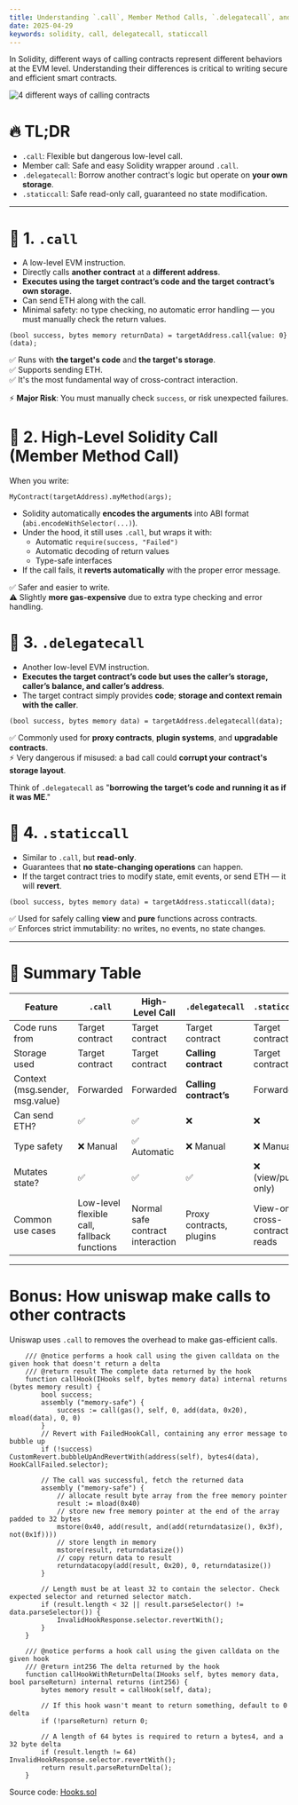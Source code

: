 ```yaml
---
title: Understanding `.call`, Member Method Calls, `.delegatecall`, and `.staticcall`
date: 2025-04-29
keywords: solidity, call, delegatecall, staticcall
---
```


In Solidity, different ways of calling contracts represent different behaviors at the EVM level. Understanding their differences is critical to writing secure and efficient smart contracts.

![4 different ways of calling contracts](/resources/solidity-calls/thumb.png)

# 🔥 TL;DR

- `.call`: Flexible but dangerous low-level call.
- Member call: Safe and easy Solidity wrapper around `.call`.
- `.delegatecall`: Borrow another contract's logic but operate on **your own storage**.
- `.staticcall`: Safe read-only call, guaranteed no state modification.

---

# 📜 1. `.call`

- A low-level EVM instruction.
- Directly calls **another contract** at a **different address**.
- **Executes using the target contract’s code and the target contract’s own storage**.
- Can send ETH along with the call.
- Minimal safety: no type checking, no automatic error handling — you must manually check the return values.

```solidity
(bool success, bytes memory returnData) = targetAddress.call{value: 0}(data);
```

✅ Runs with **the target's code** and **the target's storage**.  
✅ Supports sending ETH.  
✅ It's the most fundamental way of cross-contract interaction.

⚡ **Major Risk**: You must manually check `success`, or risk unexpected failures.

# 📜 2. High-Level Solidity Call (Member Method Call)

When you write:

```solidity
MyContract(targetAddress).myMethod(args);
```

- Solidity automatically **encodes the arguments** into ABI format (`abi.encodeWithSelector(...)`).
- Under the hood, it still uses `.call`, but wraps it with:
  - Automatic `require(success, "Failed")`
  - Automatic decoding of return values
  - Type-safe interfaces
- If the call fails, it **reverts automatically** with the proper error message.

✅ Safer and easier to write.  
⚠️ Slightly **more gas-expensive** due to extra type checking and error handling.

# 📜 3. `.delegatecall`

- Another low-level EVM instruction.
- **Executes the target contract’s code but uses the caller’s storage, caller’s balance, and caller’s address**.
- The target contract simply provides **code**; **storage and context remain with the caller**.

```solidity
(bool success, bytes memory data) = targetAddress.delegatecall(data);
```

✅ Commonly used for **proxy contracts**, **plugin systems**, and **upgradable contracts**.  
⚡ Very dangerous if misused: a bad call could **corrupt your contract's storage layout**.

Think of `.delegatecall` as "**borrowing the target’s code and running it as if it was ME**."

# 📜 4. `.staticcall`

- Similar to `.call`, but **read-only**.
- Guarantees that **no state-changing operations** can happen.
- If the target contract tries to modify state, emit events, or send ETH — it will **revert**.

```solidity
(bool success, bytes memory data) = targetAddress.staticcall(data);
```

✅ Used for safely calling **view** and **pure** functions across contracts.  
✅ Enforces strict immutability: no writes, no events, no state changes.

---

# 🧠 Summary Table

| Feature                         | `.call`                                     | High-Level Call                  | `.delegatecall`          | `.staticcall`                  |
| ------------------------------- | ------------------------------------------- | -------------------------------- | ------------------------ | ------------------------------ |
| Code runs from                  | Target contract                             | Target contract                  | Target contract          | Target contract                |
| Storage used                    | Target contract                             | Target contract                  | **Calling contract**     | Target contract                |
| Context (msg.sender, msg.value) | Forwarded                                   | Forwarded                        | **Calling contract’s**   | Forwarded                      |
| Can send ETH?                   | ✅                                          | ✅                               | ❌                       | ❌                             |
| Type safety                     | ❌ Manual                                   | ✅ Automatic                     | ❌ Manual                | ❌ Manual                      |
| Mutates state?                  | ✅                                          | ✅                               | ✅                       | ❌ (view/pure only)            |
| Common use cases                | Low-level flexible call, fallback functions | Normal safe contract interaction | Proxy contracts, plugins | View-only cross-contract reads |

---

# Bonus: How uniswap make calls to other contracts

Uniswap uses `.call` to removes the overhead to make gas-efficient calls.

```solidity
    /// @notice performs a hook call using the given calldata on the given hook that doesn't return a delta
    /// @return result The complete data returned by the hook
    function callHook(IHooks self, bytes memory data) internal returns (bytes memory result) {
        bool success;
        assembly ("memory-safe") {
            success := call(gas(), self, 0, add(data, 0x20), mload(data), 0, 0)
        }
        // Revert with FailedHookCall, containing any error message to bubble up
        if (!success) CustomRevert.bubbleUpAndRevertWith(address(self), bytes4(data), HookCallFailed.selector);

        // The call was successful, fetch the returned data
        assembly ("memory-safe") {
            // allocate result byte array from the free memory pointer
            result := mload(0x40)
            // store new free memory pointer at the end of the array padded to 32 bytes
            mstore(0x40, add(result, and(add(returndatasize(), 0x3f), not(0x1f))))
            // store length in memory
            mstore(result, returndatasize())
            // copy return data to result
            returndatacopy(add(result, 0x20), 0, returndatasize())
        }

        // Length must be at least 32 to contain the selector. Check expected selector and returned selector match.
        if (result.length < 32 || result.parseSelector() != data.parseSelector()) {
            InvalidHookResponse.selector.revertWith();
        }
    }

    /// @notice performs a hook call using the given calldata on the given hook
    /// @return int256 The delta returned by the hook
    function callHookWithReturnDelta(IHooks self, bytes memory data, bool parseReturn) internal returns (int256) {
        bytes memory result = callHook(self, data);

        // If this hook wasn't meant to return something, default to 0 delta
        if (!parseReturn) return 0;

        // A length of 64 bytes is required to return a bytes4, and a 32 byte delta
        if (result.length != 64) InvalidHookResponse.selector.revertWith();
        return result.parseReturnDelta();
    }
```

Source code: [Hooks.sol](https://github.com/Uniswap/v4-core/blob/a7cf038cd568801a79a9b4cf92cd5b52c95c8585/src/libraries/Hooks.sol#L131)
